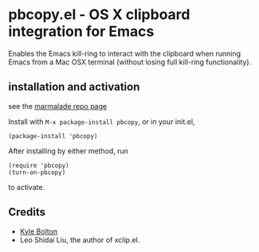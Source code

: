 # pbcopy.el - OS X clipboard integration for Emacs

Enables the Emacs kill-ring to interact with the clipboard when
running Emacs from a Mac OSX terminal (without losing full kill-ring
functionality).

## installation and activation

see the [marmalade repo page](http://marmalade-repo.org/packages/pbcopy/0.1.0)

Install with `M-x package-install pbcopy`, or in your init.el, 

    (package-install 'pbcopy)
    
After installing by either method, run 

    (require 'pbcopy) 
    (turn-on-pbcopy)
    
to activate.

## Credits

- [Kyle Bolton](https://github.com/kb)
- Leo Shidai Liu, the author of xclip.el.
